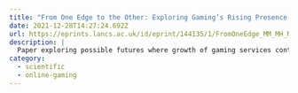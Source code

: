 ```yaml
---
title: "From One Edge to the Other: Exploring Gaming’s Rising Presence on the Network"
date: 2021-12-28T14:27:24.692Z
url: https://eprints.lancs.ac.uk/id/eprint/144135/1/FromOneEdge_MM_MH_MB.pdf
description: |
  Paper exploring possible futures where growth of gaming services continues.
category:
  - scientific
  - online-gaming
---
```

